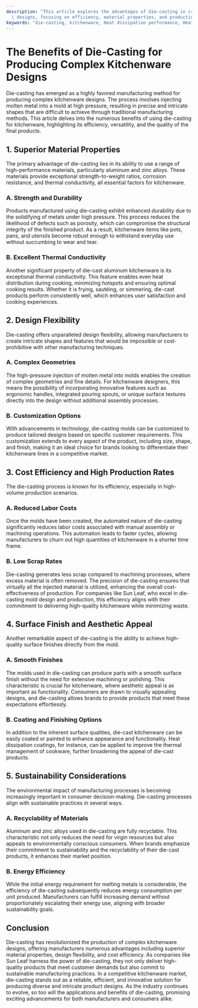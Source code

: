 ```yaml
---
description: "This article explores the advantages of die-casting in creating intricate kitchenware\
  \ designs, focusing on efficiency, material properties, and production capabilities."
keywords: "die-casting, kitchenware, Heat dissipation performance, Heat sink"
---
```

# The Benefits of Die-Casting for Producing Complex Kitchenware Designs

Die-casting has emerged as a highly favored manufacturing method for producing complex kitchenware designs. The process involves injecting molten metal into a mold at high pressure, resulting in precise and intricate shapes that are difficult to achieve through traditional manufacturing methods. This article delves into the numerous benefits of using die-casting for kitchenware, highlighting its efficiency, versatility, and the quality of the final products.

## 1. Superior Material Properties

The primary advantage of die-casting lies in its ability to use a range of high-performance materials, particularly aluminum and zinc alloys. These materials provide exceptional strength-to-weight ratios, corrosion resistance, and thermal conductivity, all essential factors for kitchenware. 

### A. Strength and Durability

Products manufactured using die-casting exhibit enhanced durability due to the solidifying of metals under high pressure. This process reduces the likelihood of defects such as porosity, which can compromise the structural integrity of the finished product. As a result, kitchenware items like pots, pans, and utensils become robust enough to withstand everyday use without succumbing to wear and tear.

### B. Excellent Thermal Conductivity

Another significant property of die-cast aluminum kitchenware is its exceptional thermal conductivity. This feature enables even heat distribution during cooking, minimizing hotspots and ensuring optimal cooking results. Whether it is frying, sautéing, or simmering, die-cast products perform consistently well, which enhances user satisfaction and cooking experiences.

## 2. Design Flexibility

Die-casting offers unparalleled design flexibility, allowing manufacturers to create intricate shapes and features that would be impossible or cost-prohibitive with other manufacturing techniques. 

### A. Complex Geometries

The high-pressure injection of molten metal into molds enables the creation of complex geometries and fine details. For kitchenware designers, this means the possibility of incorporating innovative features such as ergonomic handles, integrated pouring spouts, or unique surface textures directly into the design without additional assembly processes.

### B. Customization Options

With advancements in technology, die-casting molds can be customized to produce tailored designs based on specific customer requirements. This customization extends to every aspect of the product, including size, shape, and finish, making it an ideal choice for brands looking to differentiate their kitchenware lines in a competitive market. 

## 3. Cost Efficiency and High Production Rates

The die-casting process is known for its efficiency, especially in high-volume production scenarios. 

### A. Reduced Labor Costs

Once the molds have been created, the automated nature of die-casting significantly reduces labor costs associated with manual assembly or machining operations. This automation leads to faster cycles, allowing manufacturers to churn out high quantities of kitchenware in a shorter time frame.

### B. Low Scrap Rates

Die-casting generates less scrap compared to machining processes, where excess material is often removed. The precision of die-casting ensures that virtually all the injected material is utilized, enhancing the overall cost-effectiveness of production. For companies like Sun Leaf, who excel in die-casting mold design and production, this efficiency aligns with their commitment to delivering high-quality kitchenware while minimizing waste.

## 4. Surface Finish and Aesthetic Appeal

Another remarkable aspect of die-casting is the ability to achieve high-quality surface finishes directly from the mold.

### A. Smooth Finishes

The molds used in die-casting can produce parts with a smooth surface finish without the need for extensive machining or polishing. This characteristic is crucial for kitchenware, where aesthetic appeal is as important as functionality. Consumers are drawn to visually appealing designs, and die-casting allows brands to provide products that meet these expectations effortlessly.

### B. Coating and Finishing Options

In addition to the inherent surface qualities, die-cast kitchenware can be easily coated or painted to enhance appearance and functionality. Heat dissipation coatings, for instance, can be applied to improve the thermal management of cookware, further broadening the appeal of die-cast products.

## 5. Sustainability Considerations

The environmental impact of manufacturing processes is becoming increasingly important in consumer decision-making. Die-casting processes align with sustainable practices in several ways.

### A. Recyclability of Materials

Aluminum and zinc alloys used in die-casting are fully recyclable. This characteristic not only reduces the need for virgin resources but also appeals to environmentally conscious consumers. When brands emphasize their commitment to sustainability and the recyclability of their die-cast products, it enhances their market position.

### B. Energy Efficiency

While the initial energy requirement for melting metals is considerable, the efficiency of die-casting subsequently reduces energy consumption per unit produced. Manufacturers can fulfill increasing demand without proportionately escalating their energy use, aligning with broader sustainability goals.

## Conclusion

Die-casting has revolutionized the production of complex kitchenware designs, offering manufacturers numerous advantages including superior material properties, design flexibility, and cost efficiency. As companies like Sun Leaf harness the power of die-casting, they not only deliver high-quality products that meet customer demands but also commit to sustainable manufacturing practices. In a competitive kitchenware market, die-casting stands out as a reliable, efficient, and innovative solution for producing diverse and intricate product designs. As the industry continues to evolve, so too will the applications and benefits of die-casting, promising exciting advancements for both manufacturers and consumers alike.
